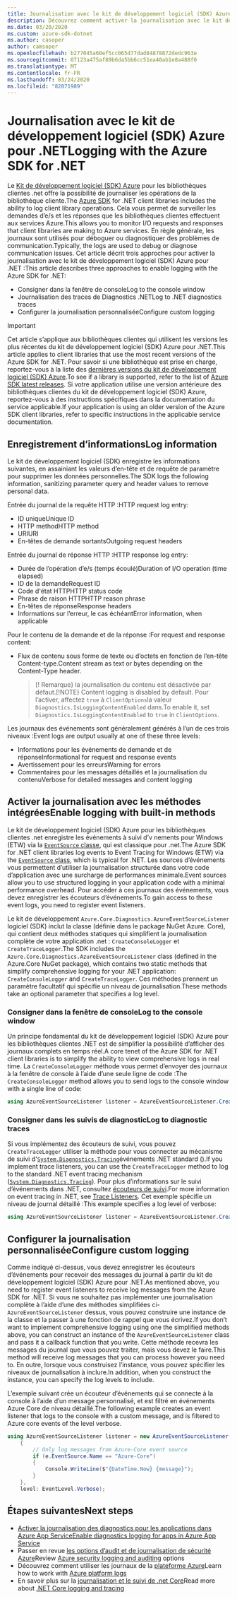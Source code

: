 ```yaml
---
title: Journalisation avec le kit de développement logiciel (SDK) Azure pour .NET
description: Découvrez comment activer la journalisation avec le kit de développement logiciel (SDK) Azure pour les bibliothèques clientes .NET
ms.date: 03/20/2020
ms.custom: azure-sdk-dotnet
ms.author: casoper
author: camsoper
ms.openlocfilehash: b277045a60ef5cc065d77dad84878872dedc963e
ms.sourcegitcommit: 07123a475af89b6da5bb6cc51ea40ab1e8a488f0
ms.translationtype: MT
ms.contentlocale: fr-FR
ms.lasthandoff: 03/24/2020
ms.locfileid: "82071989"
---
```

# <a name="logging-with-the-azure-sdk-for-net"></a><span data-ttu-id="89237-103">Journalisation avec le kit de développement logiciel (SDK) Azure pour .NET</span><span class="sxs-lookup"><span data-stu-id="89237-103">Logging with the Azure SDK for .NET</span></span>

<span data-ttu-id="89237-104">Le [Kit de développement logiciel (SDK) Azure](https://azure.microsoft.com/downloads/) pour les bibliothèques clientes .net offre la possibilité de journaliser les opérations de la bibliothèque cliente.</span><span class="sxs-lookup"><span data-stu-id="89237-104">The [Azure SDK](https://azure.microsoft.com/downloads/) for .NET client libraries includes the ability to log client library operations.</span></span> <span data-ttu-id="89237-105">Cela vous permet de surveiller les demandes d’e/s et les réponses que les bibliothèques clientes effectuent aux services Azure.</span><span class="sxs-lookup"><span data-stu-id="89237-105">This allows you to monitor I/O requests and responses that client libraries are making to Azure services.</span></span> <span data-ttu-id="89237-106">En règle générale, les journaux sont utilisés pour déboguer ou diagnostiquer des problèmes de communication.</span><span class="sxs-lookup"><span data-stu-id="89237-106">Typically, the logs are used to debug or diagnose communication issues.</span></span> <span data-ttu-id="89237-107">Cet article décrit trois approches pour activer la journalisation avec le kit de développement logiciel (SDK) Azure pour .NET :</span><span class="sxs-lookup"><span data-stu-id="89237-107">This article describes three approaches to enable logging with the Azure SDK for .NET:</span></span>

- <span data-ttu-id="89237-108">Consigner dans la fenêtre de console</span><span class="sxs-lookup"><span data-stu-id="89237-108">Log to the console window</span></span>
- <span data-ttu-id="89237-109">Journalisation des traces de Diagnostics .NET</span><span class="sxs-lookup"><span data-stu-id="89237-109">Log to .NET diagnostics traces</span></span>
- <span data-ttu-id="89237-110">Configurer la journalisation personnalisée</span><span class="sxs-lookup"><span data-stu-id="89237-110">Configure custom logging</span></span>

> [!IMPORTANT]
> <span data-ttu-id="89237-111">Cet article s’applique aux bibliothèques clientes qui utilisent les versions les plus récentes du kit de développement logiciel (SDK) Azure pour .NET.</span><span class="sxs-lookup"><span data-stu-id="89237-111">This article applies to client libraries that use the most recent versions of the Azure SDK for .NET.</span></span> <span data-ttu-id="89237-112">Pour savoir si une bibliothèque est prise en charge, reportez-vous à la liste des [dernières versions du kit de développement logiciel (SDK) Azure](https://azure.github.io/azure-sdk/releases/latest/index.html).</span><span class="sxs-lookup"><span data-stu-id="89237-112">To see if a library is supported, refer to the list of [Azure SDK latest releases](https://azure.github.io/azure-sdk/releases/latest/index.html).</span></span> <span data-ttu-id="89237-113">Si votre application utilise une version antérieure des bibliothèques clientes du kit de développement logiciel (SDK) Azure, reportez-vous à des instructions spécifiques dans la documentation du service applicable.</span><span class="sxs-lookup"><span data-stu-id="89237-113">If your application is using an older version of the Azure SDK client libraries, refer to specific instructions in the applicable service documentation.</span></span>

## <a name="log-information"></a><span data-ttu-id="89237-114">Enregistrement d’informations</span><span class="sxs-lookup"><span data-stu-id="89237-114">Log information</span></span>

<span data-ttu-id="89237-115">Le kit de développement logiciel (SDK) enregistre les informations suivantes, en assainiant les valeurs d’en-tête et de requête de paramètre pour supprimer les données personnelles.</span><span class="sxs-lookup"><span data-stu-id="89237-115">The SDK logs the following information, sanitizing parameter query and header values to remove personal data.</span></span>

<span data-ttu-id="89237-116">Entrée du journal de la requête HTTP :</span><span class="sxs-lookup"><span data-stu-id="89237-116">HTTP request log entry:</span></span>

- <span data-ttu-id="89237-117">ID unique</span><span class="sxs-lookup"><span data-stu-id="89237-117">Unique ID</span></span>
- <span data-ttu-id="89237-118">HTTP method</span><span class="sxs-lookup"><span data-stu-id="89237-118">HTTP method</span></span>
- <span data-ttu-id="89237-119">URI</span><span class="sxs-lookup"><span data-stu-id="89237-119">URI</span></span>
- <span data-ttu-id="89237-120">En-têtes de demande sortants</span><span class="sxs-lookup"><span data-stu-id="89237-120">Outgoing request headers</span></span>

<span data-ttu-id="89237-121">Entrée du journal de réponse HTTP :</span><span class="sxs-lookup"><span data-stu-id="89237-121">HTTP response log entry:</span></span>

- <span data-ttu-id="89237-122">Durée de l’opération d’e/s (temps écoulé)</span><span class="sxs-lookup"><span data-stu-id="89237-122">Duration of I/O operation (time elapsed)</span></span>
- <span data-ttu-id="89237-123">ID de la demande</span><span class="sxs-lookup"><span data-stu-id="89237-123">Request ID</span></span>
- <span data-ttu-id="89237-124">Code d'état HTTP</span><span class="sxs-lookup"><span data-stu-id="89237-124">HTTP status code</span></span>
- <span data-ttu-id="89237-125">Phrase de raison HTTP</span><span class="sxs-lookup"><span data-stu-id="89237-125">HTTP reason phrase</span></span>
- <span data-ttu-id="89237-126">En-têtes de réponse</span><span class="sxs-lookup"><span data-stu-id="89237-126">Response headers</span></span>
- <span data-ttu-id="89237-127">Informations sur l’erreur, le cas échéant</span><span class="sxs-lookup"><span data-stu-id="89237-127">Error information, when applicable</span></span>

<span data-ttu-id="89237-128">Pour le contenu de la demande et de la réponse :</span><span class="sxs-lookup"><span data-stu-id="89237-128">For request and response content:</span></span>

- <span data-ttu-id="89237-129">Flux de contenu sous forme de texte ou d’octets en fonction de l’en-tête Content-type.</span><span class="sxs-lookup"><span data-stu-id="89237-129">Content stream as text or bytes depending on the Content-Type header.</span></span>
     > <span data-ttu-id="89237-130">[! Remarque} la journalisation du contenu est désactivée par défaut.</span><span class="sxs-lookup"><span data-stu-id="89237-130">[!NOTE} Content logging is disabled by default.</span></span> <span data-ttu-id="89237-131">Pour l’activer, affectez `true` à `ClientOptions`la valeur `Diagnostics.IsLoggingContentEnabled` dans.</span><span class="sxs-lookup"><span data-stu-id="89237-131">To enable it, set `Diagnostics.IsLoggingContentEnabled` to `true` in `ClientOptions`.</span></span>

<span data-ttu-id="89237-132">Les journaux des événements sont généralement générés à l’un de ces trois niveaux :</span><span class="sxs-lookup"><span data-stu-id="89237-132">Event logs are output usually at one of these three levels:</span></span>

- <span data-ttu-id="89237-133">Informations pour les événements de demande et de réponse</span><span class="sxs-lookup"><span data-stu-id="89237-133">Informational for request and response events</span></span>
- <span data-ttu-id="89237-134">Avertissement pour les erreurs</span><span class="sxs-lookup"><span data-stu-id="89237-134">Warning for errors</span></span>
- <span data-ttu-id="89237-135">Commentaires pour les messages détaillés et la journalisation du contenu</span><span class="sxs-lookup"><span data-stu-id="89237-135">Verbose for detailed messages and content logging</span></span>

## <a name="enable-logging-with-built-in-methods"></a><span data-ttu-id="89237-136">Activer la journalisation avec les méthodes intégrées</span><span class="sxs-lookup"><span data-stu-id="89237-136">Enable logging with built-in methods</span></span>

<span data-ttu-id="89237-137">Le kit de développement logiciel (SDK) Azure pour les bibliothèques clientes .net enregistre les événements à suivi d’v nements pour Windows (ETW) via la [ `EventSource` classe](/dotnet/api/system.diagnostics.tracing.eventsource), qui est classique pour .net.</span><span class="sxs-lookup"><span data-stu-id="89237-137">The Azure SDK for .NET client libraries log events to Event Tracing for Windows (ETW) via the [`EventSource` class](/dotnet/api/system.diagnostics.tracing.eventsource), which is typical for .NET.</span></span> <span data-ttu-id="89237-138">Les sources d’événements vous permettent d’utiliser la journalisation structurée dans votre code d’application avec une surcharge de performances minimale.</span><span class="sxs-lookup"><span data-stu-id="89237-138">Event sources allow you to use structured logging in your application code with a minimal performance overhead.</span></span> <span data-ttu-id="89237-139">Pour accéder à ces journaux des événements, vous devez enregistrer les écouteurs d’événements.</span><span class="sxs-lookup"><span data-stu-id="89237-139">To gain access to these event logs, you need to register event listeners.</span></span>

<span data-ttu-id="89237-140">Le kit de développement `Azure.Core.Diagnostics.AzureEventSourceListener` logiciel (SDK) inclut la classe (définie dans le package NuGet Azure. Core), qui contient deux méthodes statiques qui simplifient la journalisation complète de votre application .net : `CreateConsoleLogger` et `CreateTraceLogger`.</span><span class="sxs-lookup"><span data-stu-id="89237-140">The SDK includes the `Azure.Core.Diagnostics.AzureEventSourceListener` class (defined in the Azure.Core NuGet package), which contains two static methods that simplify comprehensive logging for your .NET application: `CreateConsoleLogger` and `CreateTraceLogger`.</span></span> <span data-ttu-id="89237-141">Ces méthodes prennent un paramètre facultatif qui spécifie un niveau de journalisation.</span><span class="sxs-lookup"><span data-stu-id="89237-141">These methods take an optional parameter that specifies a log level.</span></span>

### <a name="log-to-the-console-window"></a><span data-ttu-id="89237-142">Consigner dans la fenêtre de console</span><span class="sxs-lookup"><span data-stu-id="89237-142">Log to the console window</span></span>

<span data-ttu-id="89237-143">Un principe fondamental du kit de développement logiciel (SDK) Azure pour les bibliothèques clientes .NET est de simplifier la possibilité d’afficher des journaux complets en temps réel.</span><span class="sxs-lookup"><span data-stu-id="89237-143">A core tenet of the Azure SDK for .NET client libraries is to simplify the ability to view comprehensive logs in real time.</span></span> <span data-ttu-id="89237-144">La `CreateConsoleLogger` méthode vous permet d’envoyer des journaux à la fenêtre de console à l’aide d’une seule ligne de code :</span><span class="sxs-lookup"><span data-stu-id="89237-144">The `CreateConsoleLogger` method allows you to send logs to the console window with a single line of code:</span></span>

```csharp
using AzureEventSourceListener listener = AzureEventSourceListener.CreateConsoleLogger();
```

### <a name="log-to-diagnostic-traces"></a><span data-ttu-id="89237-145">Consigner dans les suivis de diagnostic</span><span class="sxs-lookup"><span data-stu-id="89237-145">Log to diagnostic traces</span></span>

<span data-ttu-id="89237-146">Si vous implémentez des écouteurs de suivi, vous pouvez `CreateTraceLogger` utiliser la méthode pour vous connecter au mécanisme de suivi d'[`System.Diagnostics.Tracing`](https://docs.microsoft.com/dotnet/api/system.diagnostics.tracing)événements .NET standard ().</span><span class="sxs-lookup"><span data-stu-id="89237-146">If you implement trace listeners, you can use the `CreateTraceLogger` method to log to the standard .NET event tracing mechanism ([`System.Diagnostics.Tracing`](https://docs.microsoft.com/dotnet/api/system.diagnostics.tracing)).</span></span> <span data-ttu-id="89237-147">Pour plus d’informations sur le suivi d’événements dans .NET, consultez [écouteurs de suivi](https://docs.microsoft.com/dotnet/framework/debug-trace-profile/trace-listeners).</span><span class="sxs-lookup"><span data-stu-id="89237-147">For more information on event tracing in .NET, see [Trace Listeners](https://docs.microsoft.com/dotnet/framework/debug-trace-profile/trace-listeners).</span></span> <span data-ttu-id="89237-148">Cet exemple spécifie un niveau de journal détaillé :</span><span class="sxs-lookup"><span data-stu-id="89237-148">This example specifies a log level of verbose:</span></span>

```csharp
using AzureEventSourceListener listener = AzureEventSourceListener.CreateTraceLogger(EventLevel.Verbose);
```

## <a name="configure-custom-logging"></a><span data-ttu-id="89237-149">Configurer la journalisation personnalisée</span><span class="sxs-lookup"><span data-stu-id="89237-149">Configure custom logging</span></span>

<span data-ttu-id="89237-150">Comme indiqué ci-dessus, vous devez enregistrer les écouteurs d’événements pour recevoir des messages du journal à partir du kit de développement logiciel (SDK) Azure pour .NET.</span><span class="sxs-lookup"><span data-stu-id="89237-150">As mentioned above, you need to register event listeners to receive log messages from the Azure SDK for .NET.</span></span> <span data-ttu-id="89237-151">Si vous ne souhaitez pas implémenter une journalisation complète à l’aide d’une des méthodes simplifiées ci- `AzureEventSourceListener` dessus, vous pouvez construire une instance de la classe et la passer à une fonction de rappel que vous écrivez.</span><span class="sxs-lookup"><span data-stu-id="89237-151">If you don’t want to implement comprehensive logging using one the simplified methods above, you can construct an instance of the `AzureEventSourceListener` class and pass it a callback function that you write.</span></span> <span data-ttu-id="89237-152">Cette méthode recevra les messages du journal que vous pouvez traiter, mais vous devez le faire.</span><span class="sxs-lookup"><span data-stu-id="89237-152">This method will receive log messages that you can process however you need to.</span></span> <span data-ttu-id="89237-153">En outre, lorsque vous construisez l’instance, vous pouvez spécifier les niveaux de journalisation à inclure.</span><span class="sxs-lookup"><span data-stu-id="89237-153">In addition, when you construct the instance, you can specify the log levels to include.</span></span>

<span data-ttu-id="89237-154">L’exemple suivant crée un écouteur d’événements qui se connecte à la console à l’aide d’un message personnalisé, et est filtré en événements Azure Core de niveau détaillé.</span><span class="sxs-lookup"><span data-stu-id="89237-154">The following example creates an event listener that logs to the console with a custom message, and is filtered to Azure core events of the level verbose.</span></span>

```csharp
using AzureEventSourceListener listener = new AzureEventSourceListener((e, message) =>
    {
        // Only log messages from Azure-Core event source
        if (e.EventSource.Name == "Azure-Core")
        {
            Console.WriteLine($"{DateTime.Now} {message}");
        }
    },
    level: EventLevel.Verbose);
```

## <a name="next-steps"></a><span data-ttu-id="89237-155">Étapes suivantes</span><span class="sxs-lookup"><span data-stu-id="89237-155">Next steps</span></span>

- [<span data-ttu-id="89237-156">Activer la journalisation des diagnostics pour les applications dans Azure App Service</span><span class="sxs-lookup"><span data-stu-id="89237-156">Enable diagnostics logging for apps in Azure App Service</span></span>](https://docs.microsoft.com/azure/app-service/troubleshoot-diagnostic-logs)
- <span data-ttu-id="89237-157">Passer en revue [les options d’audit et de journalisation de sécurité Azure](https://docs.microsoft.com/azure/security/fundamentals/log-audit)</span><span class="sxs-lookup"><span data-stu-id="89237-157">Review [Azure security logging and auditing](https://docs.microsoft.com/azure/security/fundamentals/log-audit) options</span></span>
- <span data-ttu-id="89237-158">Découvrez comment utiliser les journaux de la [plateforme Azure](https://docs.microsoft.com/azure/azure-monitor/platform/platform-logs-overview)</span><span class="sxs-lookup"><span data-stu-id="89237-158">Learn how to work with [Azure platform logs](https://docs.microsoft.com/azure/azure-monitor/platform/platform-logs-overview)</span></span>
- <span data-ttu-id="89237-159">En savoir plus sur la [journalisation et le suivi de .net Core](https://docs.microsoft.com/dotnet/core/diagnostics/logging-tracing)</span><span class="sxs-lookup"><span data-stu-id="89237-159">Read more about [.NET Core logging and tracing](https://docs.microsoft.com/dotnet/core/diagnostics/logging-tracing)</span></span>
